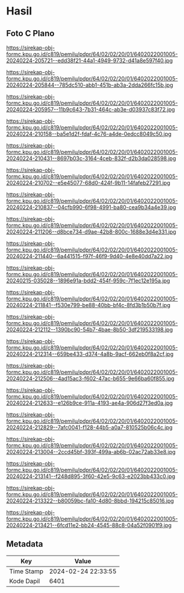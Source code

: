 # Hasil

## Foto C Plano

https://sirekap-obj-formc.kpu.go.id/c819/pemilu/pdpr/64/02/02/20/01/6402022001005-20240224-205721--edd38f21-44a1-4949-9732-d41a8e597f40.jpg

https://sirekap-obj-formc.kpu.go.id/c819/pemilu/pdpr/64/02/02/20/01/6402022001005-20240224-205844--785dc510-abb1-451b-ab3a-2dda266fc15b.jpg

https://sirekap-obj-formc.kpu.go.id/c819/pemilu/pdpr/64/02/02/20/01/6402022001005-20240224-205957--11b9c643-7b31-464c-ab3e-d03937c83f72.jpg

https://sirekap-obj-formc.kpu.go.id/c819/pemilu/pdpr/64/02/02/20/01/6402022001005-20240224-210158--ba5e1d2f-fdaf-4c76-a4de-0edcc8049c50.jpg

https://sirekap-obj-formc.kpu.go.id/c819/pemilu/pdpr/64/02/02/20/01/6402022001005-20240224-210431--8697b03c-3164-4ceb-832f-d2b3da028598.jpg

https://sirekap-obj-formc.kpu.go.id/c819/pemilu/pdpr/64/02/02/20/01/6402022001005-20240224-210702--e5e45077-68d0-424f-9b11-14fafeb27291.jpg

https://sirekap-obj-formc.kpu.go.id/c819/pemilu/pdpr/64/02/02/20/01/6402022001005-20240224-210837--04cfb990-6f98-4991-ba80-cea9b34a4e39.jpg

https://sirekap-obj-formc.kpu.go.id/c819/pemilu/pdpr/64/02/02/20/01/6402022001005-20240224-211206--d8bce734-d9ae-42b8-800c-1688e3d4e331.jpg

https://sirekap-obj-formc.kpu.go.id/c819/pemilu/pdpr/64/02/02/20/01/6402022001005-20240224-211440--6a441515-f97f-46f9-9d40-4e8e40dd7a22.jpg

https://sirekap-obj-formc.kpu.go.id/c819/pemilu/pdpr/64/02/02/20/01/6402022001005-20240215-035028--1896e91a-bdd2-454f-959c-7f1ec12e195a.jpg

https://sirekap-obj-formc.kpu.go.id/c819/pemilu/pdpr/64/02/02/20/01/6402022001005-20240224-211841--f530e799-be88-40bb-bf4c-8fd3b1b50b7f.jpg

https://sirekap-obj-formc.kpu.go.id/c819/pemilu/pdpr/64/02/02/20/01/6402022001005-20240224-212112--1390bc90-54b7-4bae-8b50-3df219533198.jpg

https://sirekap-obj-formc.kpu.go.id/c819/pemilu/pdpr/64/02/02/20/01/6402022001005-20240224-212314--659be433-d374-4a8b-9acf-662eb0f8a2cf.jpg

https://sirekap-obj-formc.kpu.go.id/c819/pemilu/pdpr/64/02/02/20/01/6402022001005-20240224-212506--4ad15ac3-f602-47ac-b655-9e66ba60f855.jpg

https://sirekap-obj-formc.kpu.go.id/c819/pemilu/pdpr/64/02/02/20/01/6402022001005-20240224-212633--e126b9ce-911a-4193-ae4a-906d27f3ed0a.jpg

https://sirekap-obj-formc.kpu.go.id/c819/pemilu/pdpr/64/02/02/20/01/6402022001005-20240224-212829--7afc0041-f128-44b5-a0a7-810525b06c4c.jpg

https://sirekap-obj-formc.kpu.go.id/c819/pemilu/pdpr/64/02/02/20/01/6402022001005-20240224-213004--2ccd45bf-393f-499a-ab6b-02ac72ab33e8.jpg

https://sirekap-obj-formc.kpu.go.id/c819/pemilu/pdpr/64/02/02/20/01/6402022001005-20240224-213141--f248d895-3f60-42e5-9c63-e2023bb433c0.jpg

https://sirekap-obj-formc.kpu.go.id/c819/pemilu/pdpr/64/02/02/20/01/6402022001005-20240224-213322--b80059bc-fa10-4d80-8bbd-194215c85016.jpg

https://sirekap-obj-formc.kpu.go.id/c819/pemilu/pdpr/64/02/02/20/01/6402022001005-20240224-213421--6fcd11e2-bb24-4545-88c8-04a52f0901f9.jpg


## Metadata

| Key        | Value               |
| ---------- | ------------------- |
| Time Stamp | 2024-02-24 22:33:55 |
| Kode Dapil | 6401                |



